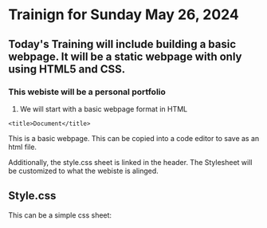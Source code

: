 # Trainign for Sunday May 26, 2024

## Today's Training will include building a basic webpage. It will be a static webpage with only using HTML5 and CSS.  


### This webiste will be a personal portfolio

1. We will start with a basic webpage format in HTML

<!DOCTYPE html>
<html lang="en">
<head>
    <meta charset="UTF-8">
    <meta name="viewport" content="width=device-width, initial-scale=1.0">
    <link rel="stylesheet" href="style.css">
    
    <title>Document</title>
</head>
<body>
    
</body>
</html>

This is a basic webpage. This can be copied into a code editor to save as an html file.

Additionally, the style.css sheet is linked in the header.  The Stylesheet will be customized to what
the webiste is alinged.  

## Style.css

This can be a simple css sheet:



